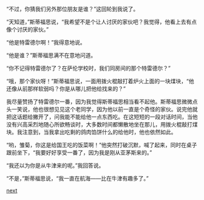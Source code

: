 
“不过，你猜我们另外那位朋友是谁？”这回轮到我说了。

“天知道，”斯蒂福思说，“我希望不是个让人讨厌的家伙吧？我觉得，他看上去有点像个讨厌的家伙。”

“他是特雷德尔啊！”我得意地说。

“他是谁？”斯蒂福思满不在意地问道。

“你不记得特雷德尔了？在萨伦学校时，我们同房间的那个特雷德尔？”

“哦，那个家伙呀！”斯蒂福思说，一面用拨火棍敲打着炉火上面的一块煤块，“他还像从前那样软弱吗？你是从哪儿把他给找来的？”

我尽量赞扬了特雷德尔一番，因为我觉得斯蒂福思相当看不起他。斯蒂福思微微点头一笑说，他也很想见见这个老同学，因为他以前一直是个奇怪的家伙。说完他就把这话题给撇开了，问我能不能给他一点东西吃。在这短短的一段对话时间，当他没有兴高采烈地随心所欲畅谈时，大多数时间都懒散地坐在那儿，用拨火棍敲打煤块。我注意到，当我拿出吃剩的鸽肉馅饼什么的给他时，他也依然如此。

“哟，雏菊，你这是给国王吃的饭菜啊！”他突然打破沉默，喊了起来，同时在桌子跟前坐下，“我要好好享受一番了，因为我是刚从亚茅斯来的。”

“我还以为你是从牛津来的呢。”我回答说。

“不是，”斯蒂福思说，“我一直在航海——比在牛津有趣多了。”

[next](page378)